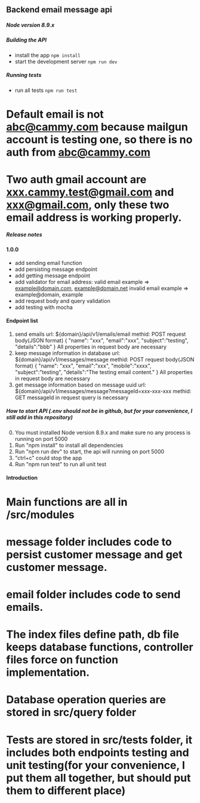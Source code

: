 ## Backend email message api

##### Node version 8.9.x

##### Building the API
* install the app `npm install`
* start the development server `npm run dev`

##### Running tests
* run all tests `npm run test`
# Default email is not abc@cammy.com because mailgun account is testing one, so there is no auth from abc@cammy.com
# Two auth gmail account are  xxx.cammy.test@gmail.com and xxx@gmail.com, only these two email address is working properly.


##### Release notes

#### 1.0.0
* add sending email function
* add persisting message endpoint
* add getting message endpoint
* add validator for email address:
  valid email example => example@domain.com, example@domain.net
  invalid email example => example@domain, example
* add request body and query validation
* add testing with mocha

#### Endpoint list
1.  send emails
    url: ${domain}/api/v1/emails/email
    methid: POST
    request body(JSON format)
    {
    	"name": "xxx",
    	"email":"xxx",
    	"subject":"testing",
    	"details":"bbb"
    }
    All properties in request body are necessary
2. keep message information in database
    url: ${domain}/api/v1/messages/message
    methid: POST
    request body(JSON format)
    {
    	"name": "xxx",
    	"email":"xxx",
    	"mobile":"xxxx",
    	"subject":"testing",
    	"details":"The testing email content."
    }
    All properties in request body are necessary
3. get message information based on message uuid
    url: ${domain}/api/v1/messages/message?messageId=xxx-xxx-xxx
    methid: GET
    messageId in request query is necessary

##### How to start API (.env should not be in github, but for your convenience, I still add in this repository)
0. You must installed Node version 8.9.x and make sure no any process is running on port 5000
1. Run "npm install" to install all dependencies
2. Run "npm run dev" to start, the api will running on port 5000
3. "ctrl+c" could stop the app
4. Run "npm run test" to run all unit test

#### Introduction
# Main functions are all in /src/modules
# message folder includes code to persist customer message and get customer message.
# email folder includes code to send emails.
# The index files define path, db file keeps database functions, controller files force on function implementation.
# Database operation queries are stored in src/query folder
# Tests are stored in src/tests folder, it includes both endpoints testing and unit testing(for your convenience, I put them all together, but should put them to different place)
